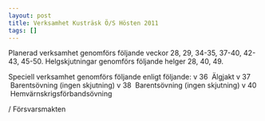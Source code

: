 ```yaml
---
layout: post
title: Verksamhet Kusträsk Ö/S Hösten 2011
tags: []
---
```

Planerad verksamhet genomförs följande veckor 28, 29, 34-35, 37-40, 42-43, 45-50.
Helgskjutningar genomförs följande helger 28, 40, 49.

Speciell verksamhet genomförs följande enligt följande:
v 36  Älgjakt
v 37  Barentsövning (ingen skjutning)
v 38  Barentsövning (ingen skjutning)
v 40  Hemvärnskrigsförbandsövning

/ Försvarsmakten
